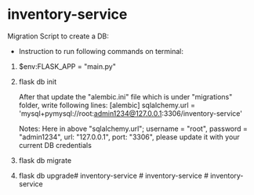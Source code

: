 # inventory-service

Migration Script to create a DB:

* Instruction to run following commands on terminal:

1. $env:FLASK_APP = "main.py"
2. flask db init

   After that update the "alembic.ini" file which is under "migrations" folder, write following lines:
   [alembic]
   sqlalchemy.url = 'mysql+pymysql://root:admin1234@127.0.0.1:3306/inventory-service'

   Notes: Here in above "sqlalchemy.url"; username = "root",
   password = "admin1234",
   url: "127.0.0.1",
   port: "3306", please update it with your current DB credentials

3. flask db migrate
4. flask db upgrade#   i n v e n t o r y - s e r v i c e  
 #   i n v e n t o r y - s e r v i c e  
 #   i n v e n t o r y - s e r v i c e  
 